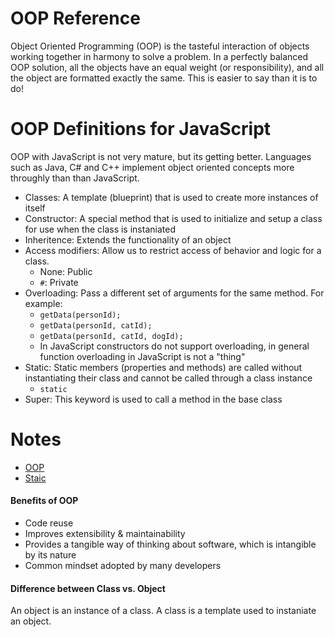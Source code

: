 # OOP Reference
Object Oriented Programming (OOP) is the tasteful interaction of objects working together in harmony to 
solve a problem.  In a perfectly balanced OOP solution, all the objects have an equal weight (or responsibility), 
and all the object are formatted exactly the same.  This is easier to say than it is to do!

# OOP Definitions for JavaScript
OOP with JavaScript is not very mature, but its getting better.  Languages such as Java, C# and C++ implement object oriented concepts more throughly than than JavaScript.

- Classes: A template (blueprint) that is used to create more instances of itself
- Constructor: A special method that is used to initialize and setup a class for use when the class is instaniated
- Inheritence: Extends the functionality of an object
- Access modifiers: Allow us to restrict access of behavior and logic for a class.
  - None: Public
  - `#`: Private 
- Overloading: Pass a different set of arguments for the same method.  For example:
  - `getData(personId);`
  - `getData(personId, catId);`
  - `getData(personId, catId, dogId);`
  - In JavaScript constructors do not support overloading, in general function overloading in JavaScript is not a "thing"
- Static: Static members (properties and methods) are called without instantiating their class and cannot be called through a class instance
  - `static`
- Super: This keyword is used to call a method in the base class

# Notes
- [OOP](https://developer.mozilla.org/en-US/docs/Web/JavaScript/Reference/Classes)
- [Staic](https://developer.mozilla.org/en-US/docs/Web/JavaScript/Reference/Classes/static)

#### Benefits of OOP
- Code reuse
- Improves extensibility & maintainability
- Provides a tangible way of thinking about software, which is intangible by its nature
- Common mindset adopted by many developers

#### Difference between Class vs. Object
An object is an instance of a class.  A class is a template used to instaniate an object.

